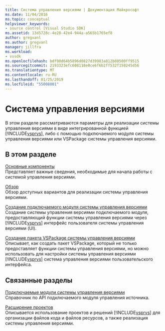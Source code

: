 ```yaml
---
title: Система управления версиями | Документация Майкрософт
ms.date: 11/04/2016
ms.topic: conceptual
helpviewer_keywords:
- source control [Visual Studio SDK]
ms.assetid: 13d5728c-4e28-42e4-944a-a565b1765ef8
author: gregvanl
ms.author: gregvanl
manager: jillfra
ms.workload:
- vssdk
ms.openlocfilehash: bdf98d64b5896d0827d39983a812b80500ff9515
ms.sourcegitcommit: 2193323efc608118e0ce6f6b2ff532f158245d56
ms.translationtype: MT
ms.contentlocale: ru-RU
ms.lasthandoff: 01/25/2019
ms.locfileid: "55008001"
---
```

# <a name="source-control"></a>Система управления версиями
В этом разделе рассматриваются параметры для реализации системы управления версиями в виде интегрированной функцией [!INCLUDE[vsprvs](../../code-quality/includes/vsprvs_md.md)], либо с помощью подключаемого модуля системы управления версиями или VSPackage системы управления версиями.  
  
## <a name="in-this-section"></a>В этом разделе  
 [Основные компоненты](../../extensibility/internals/source-control-integration-essentials.md)  
 Представляет важные сведения, необходимые для начала работы с системой управления версиями.  
  
 [Обзор](../../extensibility/internals/source-control-integration-overview.md)  
 Обзор доступных вариантов для реализации системы управления версиями.  
  
 [Создание подключаемого модуля системы управления версиями](../../extensibility/internals/creating-a-source-control-plug-in.md)  
 Создание системы управления версиями подключаемого модуля, предоставляющий функции системы управления версиями через [!INCLUDE[vsprvs](../../code-quality/includes/vsprvs_md.md)] интерфейс пользователя системы управления версиями (UI).  
  
 [Создание пакета VSPackage системы управления версиями](../../extensibility/internals/creating-a-source-control-vspackage.md)  
 Описывает, как создать пакет VSPackage, который не только предоставляет функции системы управления версиями, но можно использовать для настройки системы управления версиями [!INCLUDE[vsprvs](../../code-quality/includes/vsprvs_md.md)] система управления версиями пользовательского интерфейса.  
  
## <a name="related-sections"></a>Связанные разделы  
 [Подключаемые модули системы управления версиями](../../extensibility/source-control-plug-ins.md)  
 Справочник по API подключаемого модуля управления источника.  
  
 [Расширение проектов](../../extensibility/extending-projects.md)  
 Описывается использование проектов и решений [!INCLUDE[vsprvs](../../code-quality/includes/vsprvs_md.md)] для организации файлов кода и файлов ресурсов, а также реализация системы управления версиями.